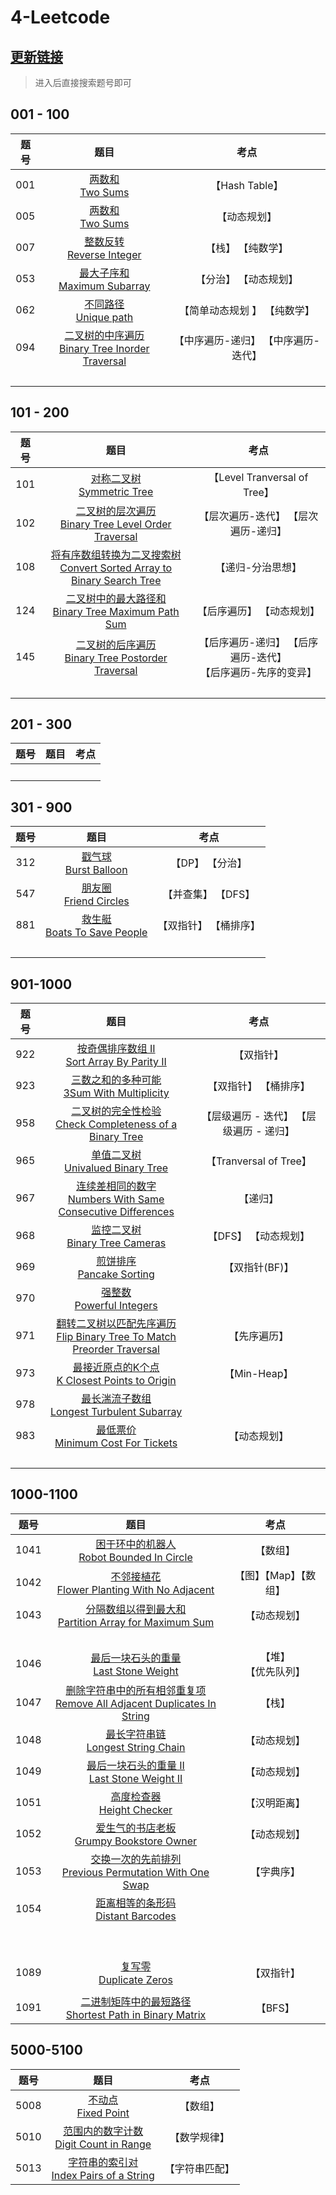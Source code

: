 # 4-Leetcode

## [更新链接](https://www.zhangjc.site/category/code/)

> 进入后直接搜索题号即可

## 001  - 100

| 题号 |                             题目                             |                考点                 |
| :--: | :----------------------------------------------------------: | :---------------------------------: |
| 001  |               [两数和<br>Two Sums](doc/001.md)               |           【Hash Table】            |
| 005  |              [两数和<br/>Two Sums](doc/005.md)               |            【动态规划】             |
| 007  |          [整数反转<br>Reverse Integer](doc/007.md)           |          【栈】 【纯数学】          |
| 053  |         [最大子序和<br>Maximum Subarray](doc/053.md)         |        【分治】 【动态规划】        |
| 062  |            [不同路径<br>Unique path](doc/062.md)             |    【简单动态规划 】 【纯数学】     |
| 094  | [二叉树的中序遍历<br/>Binary Tree Inorder Traversal](doc/094.md) | 【中序遍历-递归】 【中序遍历-迭代】 |
|      |                       [<br>](doc/.md)                        |                                     |

## 101 - 200

| 题号 |                             题目                             |                             考点                             |
| :--: | :----------------------------------------------------------: | :----------------------------------------------------------: |
| 101  |          [对称二叉树<br>Symmetric Tree](doc/101.md)          |                 【Level Tranversal of Tree】                 |
| 102  | [二叉树的层次遍历<br>Binary Tree Level Order Traversal](doc/102.md) |             【层次遍历-迭代】 【层次遍历-递归】              |
| 108  | [将有序数组转换为二叉搜索树<br>Convert Sorted Array to Binary Search Tree](doc/108.md) |                      【递归-分治思想】                       |
| 124  | [二叉树中的最大路径和<br>Binary Tree Maximum Path Sum](doc/124.md) |                  【后序遍历】 【动态规划】                   |
| 145  | [二叉树的后序遍历<br>Binary Tree Postorder Traversal](doc/145.md) | 【后序遍历-递归】 【后序遍历-迭代】<br>【后序遍历-先序的变异】 |
|      |                       [<br>](doc/.md)                        |                                                              |

## 201 - 300

| 题号 |      题目       | 考点 |
| :--: | :-------------: | :--: |
|      | [<br>](doc/.md) |      |

## 301 - 900
| 题号 |                     题目                     |         考点          |
| :--: | :------------------------------------------: | :-------------------: |
| 312  |    [戳气球<br>Burst Balloon](doc/312.md)     |    【DP】 【分治】    |
| 547  |    [朋友圈<br>Friend Circles](doc/547.md)    |  【并查集】 【DFS】   |
| 881  | [救生艇<br>Boats To Save People](doc/881.md) | 【双指针】 【桶排序】 |
|      |               [<br>](doc/.md)                |                       |

## 901-1000


| 题号 |                             题目                             |                   考点                    |
| :--: | :----------------------------------------------------------: | :---------------------------------------: |
| 922  |  [按奇偶排序数组 II<br>Sort Array By Parity II](doc/922.md)  |                【双指针】                 |
| 923  |  [三数之和的多种可能<br>3Sum With Multiplicity](doc/923.md)  |           【双指针】 【桶排序】           |
| 958  | [二叉树的完全性检验<br>Check Completeness of a Binary Tree](doc/958.md) |  【层级遍历 - 迭代】 【层级遍历 - 递归】  |
| 965  |      [单值二叉树<br>Univalued Binary Tree](doc/965.md)       |          【Tranversal of Tree】           |
| 967  | [连续差相同的数字<br>Numbers With Same Consecutive Differences](doc/967.md) |                 【递归】                  |
| 968  |       [监控二叉树<br>Binary Tree Cameras](doc/968.md)        |           【DFS】 【动态规划】            |
| 969  |          [煎饼排序<br/>Pancake Sorting](doc/969.md)          | 【双指针(BF)】 |
| 970  |          [强整数<br>Powerful Integers](doc/970.md)           |                                           |
| 971  | [翻转二叉树以匹配先序遍历<br>Flip Binary Tree To Match Preorder Traversal](doc/971.md) |               【先序遍历】                |
| 973  | [最接近原点的K个点<br>K Closest Points to Origin](doc/973.md) |               【Min-Heap】                |
| 978  |  [最长湍流子数组<br>Longest Turbulent Subarray](doc/978.md)  |                                           |
| 983  |      [最低票价<br>Minimum Cost For Tickets](doc/983.md)      |               【动态规划】                |
|      |                       [<br>](doc/.md)                        |                                           |

## 1000-1100

| 题号 |                             题目                             |     考点     |
| :--: | :----------------------------------------------------------: | :----------: |
| 1041 | [困于环中的机器人<br/>Robot Bounded In Circle](https://www.zhangjc.site/archives/332.html) | 【数组】 |
| 1042 | [不邻接植花<br/>Flower Planting With No Adjacent](https://www.zhangjc.site/archives/355.html) | 【图】【Map】【数组】 |
| 1043 | [分隔数组以得到最大和<br/>Partition Array for Maximum Sum](<https://www.zhangjc.site/archives/356.html>) | 【动态规划】 |
|  | [<br/>]() |  |
| 1046 | [最后一块石头的重量<br/>Last Stone Weight](https://www.zhangjc.site/archives/284.html) | 【堆】<br/>【优先队列】 |
| 1047 | [删除字符串中的所有相邻重复项<br/>Remove All Adjacent Duplicates In String](https://www.zhangjc.site/archives/326.html) | 【栈】 |
| 1048 | [最长字符串链<br/>Longest String Chain](https://www.zhangjc.site/archives/285.html) | 【动态规划】 |
| 1049 | [最后一块石头的重量 II<br/>Last Stone Weight II](https://www.zhangjc.site/archives/327.html) | 【动态规划】 |
| 1051 | [高度检查器<br>Height Checker](https://www.zhangjc.site/archives/98.html) | 【汉明距离】 |
| 1052 | [爱生气的书店老板<br>Grumpy Bookstore Owner](https://www.zhangjc.site/archives/103.html) | 【动态规划】 |
| 1053 | [交换一次的先前排列<br>Previous Permutation With One Swap](https://www.zhangjc.site/archives/324.html) | 【字典序】 |
| 1054 | [距离相等的条形码<br>Distant Barcodes](https://www.zhangjc.site/archives/105.html) |              |
|      |                       [<br>](doc/.md)                        |              |
|  |                       [<br>](doc/.md)                        |              |
| 1089 | [复写零<br>Duplicate Zeros](https://www.zhangjc.site/archives/541.html) | 【双指针】 |
|  |  |  |
| 1091 | [二进制矩阵中的最短路径<br>Shortest Path in Binary Matrix](https://www.zhangjc.site/archives/543.html) | 【BFS】 |

## 5000-5100
| 题号 |                             题目                             |     考点     |
| :--: | :----------------------------------------------------------: | :----------: |
| 5008 | [不动点<br/>Fixed Point](https://www.zhangjc.site/archives/382.html) | 【数组】 |
| 5010 | [范围内的数字计数<br/>Digit Count in Range](<https://www.zhangjc.site/archives/384.html>) | 【数学规律】 |
| 5013 | [字符串的索引对<br/>Index Pairs of a String](https://www.zhangjc.site/archives/380.html) | 【字符串匹配】 |

